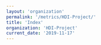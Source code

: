 ```yaml
---
layout: 'organization'
permalink: '/metrics/HDI-Project/'
title: 'Index'
organization: 'HDI-Project'
current_date: '2019-11-17'
---
```

